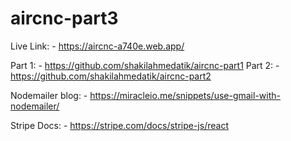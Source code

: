 # aircnc-part3

Live Link: - https://aircnc-a740e.web.app/

Part 1: - https://github.com/shakilahmedatik/aircnc-part1
Part 2: - https://github.com/shakilahmedatik/aircnc-part2

Nodemailer blog: - https://miracleio.me/snippets/use-gmail-with-nodemailer/

Stripe Docs: - https://stripe.com/docs/stripe-js/react

